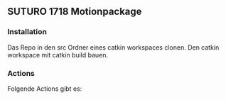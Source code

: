 ## SUTURO 1718 Motionpackage

### Installation

Das Repo in den src Ordner eines catkin workspaces clonen.
Den catkin workspace mit catkin build bauen.

### Actions

Folgende Actions gibt es:

